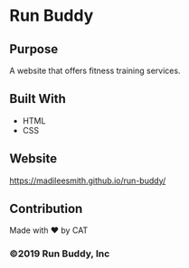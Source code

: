 # Run Buddy

## Purpose
A website that offers fitness training services.

## Built With
* HTML
* CSS

## Website
https://madileesmith.github.io/run-buddy/

## Contribution
Made with ❤️ by CAT

### ©️2019 Run Buddy, Inc
